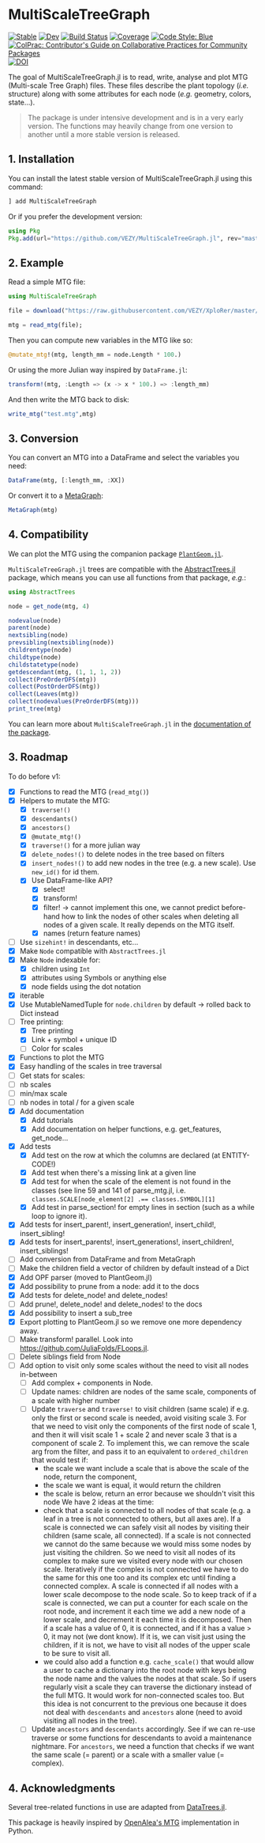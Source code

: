 # MultiScaleTreeGraph

[![Stable](https://img.shields.io/badge/docs-stable-blue.svg)](https://VEZY.github.io/MultiScaleTreeGraph.jl/stable)
[![Dev](https://img.shields.io/badge/docs-dev-blue.svg)](https://VEZY.github.io/MultiScaleTreeGraph.jl/dev)
[![Build Status](https://github.com/VEZY/MultiScaleTreeGraph.jl/workflows/CI/badge.svg)](https://github.com/VEZY/MultiScaleTreeGraph.jl/actions)
[![Coverage](https://codecov.io/gh/VEZY/MultiScaleTreeGraph.jl/branch/master/graph/badge.svg)](https://codecov.io/gh/VEZY/MultiScaleTreeGraph.jl)
[![Code Style: Blue](https://img.shields.io/badge/code%20style-blue-4495d1.svg)](https://github.com/invenia/BlueStyle)
[![ColPrac: Contributor's Guide on Collaborative Practices for Community Packages](https://img.shields.io/badge/ColPrac-Contributor's%20Guide-blueviolet)](https://github.com/SciML/ColPrac)
[![DOI](https://zenodo.org/badge/DOI/10.5281/zenodo.5654676.svg)](https://doi.org/10.5281/zenodo.5654676)

The goal of MultiScaleTreeGraph.jl is to read, write, analyse and plot MTG (Multi-scale Tree Graph) files. These files describe the plant topology (*i.e.* structure) along with some attributes for each node (*e.g.* geometry, colors, state...).

> The package is under intensive development and is in a very early version. The functions may heavily change from one version to another until a more stable version is released.

## 1. Installation

You can install the latest stable version of MultiScaleTreeGraph.jl using this command:

```julia
] add MultiScaleTreeGraph
```

Or if you prefer the development version:

```julia
using Pkg
Pkg.add(url="https://github.com/VEZY/MultiScaleTreeGraph.jl", rev="master")
```

## 2. Example

Read a simple MTG file:

```julia
using MultiScaleTreeGraph

file = download("https://raw.githubusercontent.com/VEZY/XploRer/master/inst/extdata/simple_plant.mtg");

mtg = read_mtg(file);
```

Then you can compute new variables in the MTG like so:

```julia
@mutate_mtg!(mtg, length_mm = node.Length * 100.)
```

Or using the more Julian way inspired by `DataFrame.jl`:

```julia
transform!(mtg, :Length => (x -> x * 100.) => :length_mm)
```

And then write the MTG back to disk:

```julia
write_mtg("test.mtg",mtg)
```

## 3. Conversion

You can convert an MTG into a DataFrame and select the variables you need:

```julia
DataFrame(mtg, [:length_mm, :XX])
```

Or convert it to a [MetaGraph](https://juliagraphs.org/MetaGraphsNext.jl/dev/):

```julia
MetaGraph(mtg)
```

## 4. Compatibility

We can plot the MTG using the companion package [`PlantGeom.jl`](https://github.com/VEZY/PlantGeom.jl).

`MultiScaleTreeGraph.jl` trees are compatible with the [AbstractTrees.jl](https://github.com/JuliaCollections/AbstractTrees.jl) package, which means you can use all functions from that package, *e.g.*:

```julia
using AbstractTrees

node = get_node(mtg, 4)

nodevalue(node)
parent(node)
nextsibling(node)
prevsibling(nextsibling(node))
childrentype(node)
childtype(node)
childstatetype(node)
getdescendant(mtg, (1, 1, 1, 2))
collect(PreOrderDFS(mtg))
collect(PostOrderDFS(mtg))
collect(Leaves(mtg))
collect(nodevalues(PreOrderDFS(mtg)))
print_tree(mtg)
```

You can learn more about `MultiScaleTreeGraph.jl` in the [documentation of the package](https://vezy.github.io/MultiScaleTreeGraph.jl/dev/).

## 3. Roadmap

To do before v1:

- [x] Functions to read the MTG (`read_mtg()`)
- [x] Helpers to mutate the MTG:
  - [x] `traverse!()`
  - [x] `descendants()`
  - [x] `ancestors()`
  - [x] `@mutate_mtg!()`
  - [x] `traverse!()` for a more julian way
  - [x] `delete_nodes!()` to delete nodes in the tree based on filters
  - [x] `insert_nodes!()` to add new nodes in the tree (e.g. a new scale). Use `new_id()` for id them.
  - [x] Use DataFrame-like API?
    - [x] select!
    - [x] transform!
    - [x] filter! -> cannot implement this one, we cannot predict before-hand how to link the nodes of other scales when deleting all nodes of a given scale. It really depends on the MTG itself.
    - [x] names (return feature names)
- [ ] Use `sizehint!` in descendants, etc...
- [x] Make `Node` compatible with `AbstractTrees.jl`
- [x] Make `Node` indexable for:
  - [x] children using `Int`
  - [x] attributes using Symbols or anything else
  - [x] node fields using the dot notation
- [x] iterable
- [x] Use MutableNamedTuple for `node.children` by default -> rolled back to Dict instead
- [ ] Tree printing:
  - [x] Tree printing
  - [x] Link + symbol + unique ID
  - [ ] Color for scales
- [x] Functions to plot the MTG
- [x] Easy handling of the scales in tree traversal
- [ ]  Get stats for scales:
  - [ ]  nb scales
  - [ ]  min/max scale
  - [ ]  nb nodes in total / for a given scale
- [x] Add documentation
  - [x] Add tutorials
  - [x] Add documentation on helper functions, e.g. get_features, get_node...
- [x] Add tests
  - [x] Add test on the row at which the columns are declared (at ENTITY-CODE!)
  - [x] Add test when there's a missing link at a given line
  - [x] Add test for when the scale of the element is not found in the classes (see line 59 and 141 of parse_mtg.jl, i.e. `classes.SCALE[node_element[2] .== classes.SYMBOL][1]`
  - [x] Add test in parse_section! for empty lines in section (such as a while loop to ignore it).
- [x] Add tests for insert_parent!, insert_generation!, insert_child!, insert_sibling!
- [x] Add tests for insert_parents!, insert_generations!, insert_children!, insert_siblings!
- [ ] Add conversion from DataFrame and from MetaGraph
- [ ] Make the children field a vector of children by default instead of a Dict
- [x] Add OPF parser (moved to PlantGeom.jl)
- [x] Add possibility to prune from a node: add it to the docs
- [x] Add tests for delete_node! and delete_nodes!
- [ ] Add prune!, delete_node! and delete_nodes! to the docs
- [x] Add possibility to insert a sub_tree
- [x] Export plotting to PlantGeom.jl so we remove one more dependency away.
- [ ] Make transform! parallel. Look into <https://github.com/JuliaFolds/FLoops.jl>.
- [ ] Delete siblings field from Node
- [ ] Add option to visit only some scales without the need to visit all nodes in-between
  - [ ] Add complex + components in Node.
  - [ ] Update names: children are nodes of the same scale, components of a scale with higher number
  - [ ] Update `traverse` and `traverse!` to visit children (same scale) if e.g. only the first or second scale is needed, avoid visiting scale 3. For that we need to visit only the components of the first node of scale 1, and then it will visit scale 1 + scale 2 and never scale 3 that is a component of scale 2. To implement this, we can remove the scale arg from the filter, and pass it to an equivalent to `ordered_children` that would test if:
    - the scale we want include a scale that is above the scale of the node, return the component,
    - the scale we want is equal, it would return the children
    - the scale is below, return an error because we shouldn't visit this node
    We have 2 ideas at the time:
    - check that a scale is connected to all nodes of that scale (e.g. a leaf in a tree is not connected to others, but all axes are). If a scale is connected we can safely visit all nodes by visiting their children (same scale, all connected). If a scale is not connected we cannot do the same because we would miss some nodes by just visiting the children. So we need to visit all nodes of its complex to make sure we visited every node with our chosen scale. Iteratively if the complex is not connected we have to do the same for this one too and its complex etc until finding a connected complex. A scale is connected if all nodes with a lower scale decompose to the node scale. So to keep track of if a scale is connected, we can put a counter for each scale on the root node, and increment it each time we add a new node of a lower scale, and decrement it each time it is decomposed. Then if a scale has a value of 0, it is connected, and if it has a value > 0, it may not (we dont know). If it is, we can visit just using the children, if it is not, we have to visit all nodes of the upper scale to be sure to visit all.
    - we could also add a function e.g. `cache_scale()` that would allow a user to cache a dictionary into the root node with keys being the node name and the values the nodes at that scale. So if users regularly visit a scale they can traverse the dictionary instead of the full MTG. It would work for non-connected scales too. But this idea is not concurrent to the previous one because it does not deal with `descendants` and `ancestors` alone (need to avoid visiting all nodes in the tree).
  - [ ] Update `ancestors` and `descendants` accordingly. See if we can re-use traverse or some functions for descendants to avoid a maintenance nightmare. For `ancestors`, we need a function that checks if we want the same scale (= parent) or a scale with a smaller value (= complex).

## 4. Acknowledgments

Several tree-related functions in use are adapted from [DataTrees.jl](https://github.com/vh-d/DataTrees.jl/).

This package is heavily inspired by [OpenAlea's MTG](https://github.com/openalea/mtg) implementation in Python.
